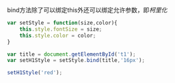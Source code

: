 bind方法除了可以绑定this外还可以绑定允许参数，即*柯里化*
``` JavaScript	
var setStyle = function(size,color){
	this.style.fontSize = size;
	this.style.color = color;
}

var title = document.getElementById('t1');
var setH1Style = setStyle.bind(title,'16px');

setH1Style('red');
```